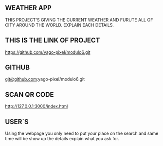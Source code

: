 ## WEATHER APP

THIS PROJECT'S GIVING THE CURRENT WEATHER AND FURUTE ALL OF CITY AROUND THE WORLD. EXPLAIN EACH DETAILS.

## THIS IS THE LINK OF PROJECT 
https://github.com/yago-pixel/modulo6.git 

## GITHUB 
git@github.com:yago-pixel/modulo6.git

## SCAN QR CODE
http://127.0.0.1:3000/index.html

## USER`S

Using the webpage you only need to put your place on the search and same time will be show up the details explain what you ask for.


